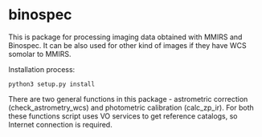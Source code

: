 # binospec
This is package for processing imaging data obtained with MMIRS and Binospec. It can be also used for other kind of images if they  have WCS somolar to MMIRS.

Installation process:

```python3 setup.py install```

There are two general functions in this package - astrometric correction (check_astrometry_wcs) and photometric calibration (calc_zp_ir). For both these functions script uses VO services to get reference catalogs, so Internet connection is required.